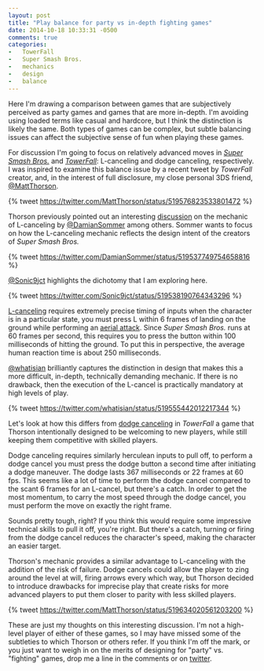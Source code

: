 ```yaml
---
layout: post
title: "Play balance for party vs in-depth fighting games"
date: 2014-10-18 10:33:31 -0500
comments: true
categories:
-   TowerFall
-   Super Smash Bros.
-   mechanics
-   design
-   balance
---
```


Here I'm drawing a comparison between games that are subjectively perceived as party games and games that are more in-depth.  I'm avoiding using loaded terms like casual and hardcore, but I think the distinction is likely the same.  Both types of games can be complex, but subtle balancing issues can affect the subjective sense of fun when playing these games.

For discussion I'm going to focus on relatively advanced moves in *[Super Smash Bros.](http://www.smashbros.com)* and *[TowerFall](http://www.towerfall-game.com/)*: L-canceling and dodge canceling, respectively.  I was inspired to examine this balance issue by a recent tweet by *TowerFall* creator, and, in the interest of full disclosure, my close personal 3DS friend, [@MattThorson](https://twitter.com/MattThorson).

{% tweet https://twitter.com/MattThorson/status/519576823533801472 %}

<!--more-->

Thorson previously pointed out an interesting [discussion](https://twitter.com/DamianSommer/status/519537228582633473) on the mechanic of L-canceling by [@DamianSommer](https://twitter.com/DamianSommer/status/519537228582633473) among others. Sommer wants to focus on how the L-canceling mechanic reflects the design intent of the creators of *Super Smash Bros.*

{% tweet https://twitter.com/DamianSommer/status/519537749754658816 %}

[@Sonic9jct](https://twitter.com/Sonic9jct) highlights the dichotomy that I am exploring here.

{% tweet https://twitter.com/Sonic9jct/status/519538190764343296 %}

[L-canceling](http://supersmashbros.wikia.com/wiki/L-canceling) requires extremely precise timing of inputs when the character is in a particular state, you must press L within 6 frames of landing on the ground while performing an [aerial attack](http://supersmashbros.wikia.com/wiki/Aerial_attack).  Since *Super Smash Bros.* runs at 60 frames per second, this requires you to press the button within 100 milliseconds of hitting the ground.  To put this in perspective, the average human reaction time is about 250 milliseconds.

[@whatisian](https://twitter.com/whatisian) brilliantly captures the distinction in design that makes this a more difficult, in-depth, technically demanding mechanic.  If there is no drawback, then the execution of the L-cancel is practically mandatory at high levels of play.

{% tweet https://twitter.com/whatisian/status/519555442012217344 %}

Let's look at how this differs from [dodge canceling](http://steamcommunity.com/sharedfiles/filedetails/?id%3D250779585) in *TowerFall* a game that Thorson intentionally designed to be welcoming to new players, while still keeping them competitive with skilled players.

Dodge canceling requires similarly herculean inputs to pull off, to perform a dodge cancel you must press the dodge button a second time after initiating a dodge maneuver.  The dodge lasts 367 milliseconds or 22 frames at 60 fps.  This seems like a lot of time to perform the dodge cancel compared to the scant 6 frames for an L-cancel, but there's a catch.  In order to get the most momentum, to carry the most speed through the dodge cancel, you must perform the move on exactly the right frame.

Sounds pretty tough, right?  If you think this would require some impressive technical skills to pull it off, you're right.  But there's a catch, turning or firing from the dodge cancel reduces the character's speed, making the character an easier target.

Thorson's mechanic provides a similar advantage to L-canceling with the addition of the risk of failure.  Dodge cancels could allow the player to zing around the level at will, firing arrows every which way, but Thorson decided to introduce drawbacks for imprecise play that create risks for more advanced players to put them closer to parity with less skilled players.

{% tweet https://twitter.com/MattThorson/status/519634020561203200 %}

These are just my thoughts on this interesting discussion.  I'm not a high-level player of either of these games, so I may have missed some of the subtleties to which Thorson or others refer.  If you think I'm off the mark, or you just want to weigh in on the merits of designing for "party" vs. "fighting" games, drop me a line in the comments or on [twitter](https://twitter.com/zerosalife).
